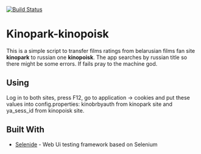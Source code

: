 [![Build Status](https://travis-ci.com/Zap4ick/kinopark-kinopoisk.svg?branch=main)](https://travis-ci.org/Zap4ick/gifts-collector)
# Kinopark-kinopoisk

This is a simple script to transfer films ratings from belarusian films fan site  <b>kinopark</b> to russian one <b>kinopoisk</b>. The app searches by russian title so there might be some errors. If fails pray to the machine god.
## Using

Log in to both sites, press F12, go to application -> cookies and put these values into config.properties: kinobrbyauth from kinopark site and ya_sess_id from kinopoisk site.

## Built With

* [Selenide](https://selenide.org/) - Web Ui testing framework based on Selenium